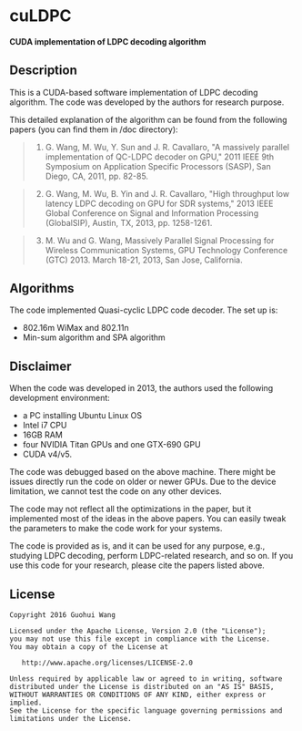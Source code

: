 # cuLDPC
#### CUDA implementation of LDPC decoding algorithm

## Description
This is a CUDA-based software implementation of LDPC decoding algorithm. The code was developed by the authors for research purpose. 

This detailed explanation of the algorithm can be found from the following papers (you can find them in /doc directory):

> 1. G. Wang, M. Wu, Y. Sun and J. R. Cavallaro, "A massively parallel implementation of QC-LDPC decoder on GPU," 2011 IEEE 9th Symposium on Application Specific Processors (SASP), San Diego, CA, 2011, pp. 82-85.

> 2. G. Wang, M. Wu, B. Yin and J. R. Cavallaro, "High throughput low latency LDPC decoding on GPU for SDR systems," 2013 IEEE Global Conference on Signal and Information Processing (GlobalSIP), Austin, TX, 2013, pp. 1258-1261.

> 3. M. Wu and G. Wang, Massively Parallel Signal Processing for Wireless Communication Systems, GPU Technology Conference (GTC) 2013. March 18-21, 2013, San Jose, California.

## Algorithms
The code implemented Quasi-cyclic LDPC code decoder. The set up is:
* 802.16m WiMax and 802.11n
* Min-sum algorithm and SPA algorithm

## Disclaimer
When the code was developed in 2013, the authors used the following development environment: 
* a PC installing Ubuntu Linux OS
* Intel i7 CPU
* 16GB RAM
* four NVIDIA Titan GPUs and one GTX-690 GPU
* CUDA v4/v5.

The code was debugged based on the above machine. There might be issues directly run the code on older or newer GPUs. Due to the device limitation, we cannot test the code on any other devices. 

The code may not reflect all the optimizations in the paper, but it implemented most of the ideas in the above papers. You can easily tweak the parameters to make the code work for your systems.

The code is provided as is, and it can be used for any purpose, e.g., studying LDPC decoding, perform LDPC-related research, and so on. If you use this code for your research, please cite the papers listed above. 

## License
    Copyright 2016 Guohui Wang

    Licensed under the Apache License, Version 2.0 (the "License");
    you may not use this file except in compliance with the License.
    You may obtain a copy of the License at

       http://www.apache.org/licenses/LICENSE-2.0

    Unless required by applicable law or agreed to in writing, software
    distributed under the License is distributed on an "AS IS" BASIS,
    WITHOUT WARRANTIES OR CONDITIONS OF ANY KIND, either express or implied.
    See the License for the specific language governing permissions and
    limitations under the License.
